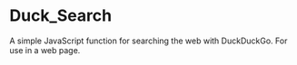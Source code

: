 Duck_Search
===========

A  simple JavaScript function for searching the web with DuckDuckGo. For use in a web page.
